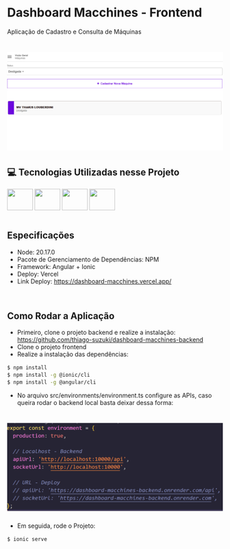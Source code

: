 # Dashboard Macchines - Frontend
Aplicação de Cadastro e Consulta de Máquinas

<h1 align="center">
  <img alt="Macchine" title="Macchines" width="700" src=".github/image.png" />
</h1>


## 💻 Tecnologias Utilizadas nesse Projeto
<div style="display: inline_block">
  <img align="center" height="50" width="60" src="https://cdn.jsdelivr.net/gh/devicons/devicon@latest/icons/angular/angular-original.svg">
  <img align="center" height="50" width="60" src="https://cdn.jsdelivr.net/gh/devicons/devicon@latest/icons/ionic/ionic-original.svg">
  <img align="center" height="50" width="60" src="https://cdn.jsdelivr.net/gh/devicons/devicon@latest/icons/typescript/typescript-original.svg">
  <img align="center" height="50" width="60" src="https://cdn.jsdelivr.net/gh/devicons/devicon@latest/icons/sass/sass-original.svg">
</div>

<br>

## Especificações
- Node: 20.17.0
- Pacote de Gerenciamento de Dependências: NPM
- Framework: Angular + Ionic
- Deploy: Vercel
- Link Deploy: https://dashboard-macchines.vercel.app/

<br>

## Como Rodar a Aplicação
- Primeiro, clone o projeto backend e realize a instalação: https://github.com/thiago-suzuki/dashboard-macchines-backend
- Clone o projeto frontend
- Realize a instalação das dependências:
```bash
$ npm install
$ npm install -g @ionic/cli
$ npm install -g @angular/cli
```
- No arquivo src/environments/environment.ts configure as APIs, caso queira rodar o backend local basta deixar dessa forma:
<h1>
  <img alt="Macchine" title="Macchines" width="700" src=".github/environment.png" />
</h1>

- Em seguida, rode o Projeto:
```bash
$ ionic serve
```